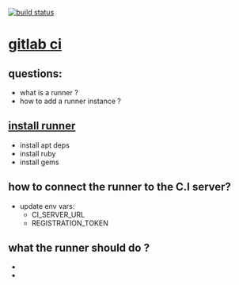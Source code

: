 [![build status](https://ci.gitlab.org/projects/8/status.png?ref=master)](https://ci.gitlab.org/projects/8?ref=master)

[gitlab ci](https://gitlab.com/gitlab-org/gitlab-ci-runner/blob/master)
====

questions:
---
- what is a runner ?
- how to add a runner instance ?



[install runner](https://gitlab.com/gitlab-org/gitlab-ci-runner/blob/master/README.md)
-----
- install apt deps
- install ruby
- install gems

how to connect the runner to the C.I server?
----
* update env vars:
  * CI_SERVER_URL
  * REGISTRATION_TOKEN

what the runner should do ?
----
-  
- 
